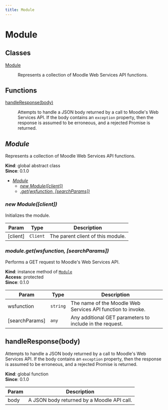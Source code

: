 ```yaml
---
title: Module
---
```


# Module

## Classes

<dl>
<dt><a href="#Module">Module</a></dt>
<dd><p>Represents a collection of Moodle Web Services API functions.</p>
</dd>
</dl>

## Functions

<dl>
<dt><a href="#handleResponse">handleResponse(body)</a></dt>
<dd><p>Attempts to handle a JSON body returned by a call to Moodle&#39;s Web Services API.
If the body contains an <code>exception</code> property, then the response is assumed to
be erroneous, and a rejected Promise is returned.</p>
</dd>
</dl>

<a name="Module"></a>

## *Module*
Represents a collection of Moodle Web Services API functions.

**Kind**: global abstract class  
**Since**: 0.1.0  

* *[Module](#Module)*
    * *[new Module([client])](#new_Module_new)*
    * *[.get(wsfunction, [searchParams])](#Module+get)*

<a name="new_Module_new"></a>

### *new Module([client])*
Initializes the module.


| Param | Type | Description |
| --- | --- | --- |
| [client] | <code>Client</code> | The parent client of this module. |

<a name="Module+get"></a>

### *module.get(wsfunction, [searchParams])*
Performs a GET request to Moodle's Web Services API.

**Kind**: instance method of [<code>Module</code>](#Module)  
**Access**: protected  
**Since**: 0.1.0  

| Param | Type | Description |
| --- | --- | --- |
| wsfunction | <code>string</code> | The name of the Moodle Web Services API function to invoke. |
| [searchParams] | <code>any</code> | Any additional GET parameters to include in the request. |

<a name="handleResponse"></a>

## handleResponse(body)
Attempts to handle a JSON body returned by a call to Moodle's Web Services API.
If the body contains an `exception` property, then the response is assumed to
be erroneous, and a rejected Promise is returned.

**Kind**: global function  
**Since**: 0.1.0  

| Param | Description |
| --- | --- |
| body | A JSON body returned by a Moodle API call. |

